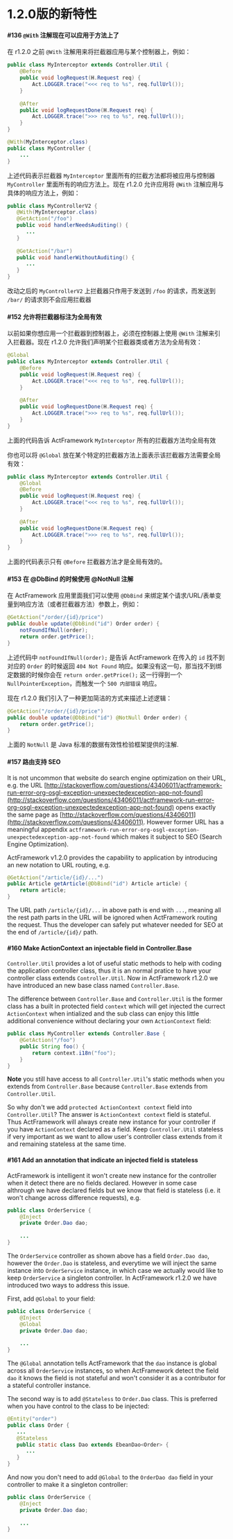 # 1.2.0版的新特性

<a id="i136"></a>
#### #136 `@With` 注解现在可以应用于方法上了

在 r1.2.0 之前 `@With` 注解用来将拦截器应用与某个控制器上，例如：

```java
public class MyInterceptor extends Controller.Util {
    @Before
    public void logRequest(H.Request req) {
        Act.LOGGER.trace("<<< req to %s", req.fullUrl());
    }
    
    @After
    public void logRequestDone(H.Request req) {
        Act.LOGGER.trace(">>> req to %s", req.fullUrl());
    }
}
```

```java
@With(MyInterceptor.class)
public class MyController {
    ...
}
```

上述代码表示拦截器 `MyInterceptor` 里面所有的拦截方法都将被应用与控制器 `MyController` 里面所有的响应方法上。现在 r1.2.0 允许应用将 `@With` 注解应用与具体的响应方法上，例如：

```java
public class MyControllerV2 {
   @With(MyInterceptor.class)
   @GetAction("/foo")
   public void handlerNeedsAuditing() {
      ...
   }
   
   @GetAction("/bar")
   public void handlerWithoutAuditing() {
      ...
   }
}
```

改动之后的 `MyControllerV2` 上拦截器只作用于发送到 `/foo` 的请求，而发送到 `/bar/` 的请求则不会应用拦截器

<a id="i152"></a>
#### #152 允许将拦截器标注为全局有效

以前如果你想应用一个拦截器到控制器上，必须在控制器上使用 `@With` 注解来引入拦截器。现在 r1.2.0 允许我们声明某个拦截器类或者方法为全局有效：

```java
@Global 
public class MyInterceptor extends Controller.Util {
    @Before
    public void logRequest(H.Request req) {
        Act.LOGGER.trace("<<< req to %s", req.fullUrl());
    }
    
    @After
    public void logRequestDone(H.Request req) {
        Act.LOGGER.trace(">>> req to %s", req.fullUrl());
    }
}
```

上面的代码告诉 ActFramework `MyInterceptor` 所有的拦截器方法均全局有效

你也可以将 `@Global` 放在某个特定的拦截器方法上面表示该拦截器方法需要全局有效：

```java
public class MyInterceptor extends Controller.Util {
    @Global
    @Before
    public void logRequest(H.Request req) {
        Act.LOGGER.trace("<<< req to %s", req.fullUrl());
    }
    
    @After
    public void logRequestDone(H.Request req) {
        Act.LOGGER.trace(">>> req to %s", req.fullUrl());
    }
}
```

上面的代码表示只有 `@Before` 拦截器方法才是全局有效的。

<a id='i153'></a>
#### #153 在 @DbBind 的时候使用 @NotNull 注解

在 ActFramework 应用里面我们可以使用 `@DbBind` 来绑定某个请求/URL/表单变量到响应方法（或者拦截器方法）参数上，例如：

```java
@GetAction("/order/{id}/price")
public double update(@DbBind("id") Order order) {
    notFoundIfNull(order);
    return order.getPrice();
}
```

上述代码中 `notFoundIfNull(order);` 是告诉 ActFramework 在传入的 `id` 找不到对应的 `Order` 的时候返回 `404 Not Found` 响应。如果没有这一句，那当找不到绑定数据的时候你会在 `return order.getPrice();` 这一行得到一个 `NullPointerException`，而触发一个 `500 内部错误` 响应。 

现在 r1.2.0 我们引入了一种更加简洁的方式来描述上述逻辑：

```java
@GetAction("/order/{id}/price")
public double update(@DbBind("id") @NotNull Order order) {
    return order.getPrice();
}
```

上面的 `NotNull` 是 Java 标准的数据有效性检验框架提供的注解.

<a id='i157'></a>
#### #157 路由支持 SEO

It is not uncommon that website do search engine optimization on their URL, e.g. the URL [http://stackoverflow.com/questions/43406011/actframework-run-error-org-osgl-exception-unexpectedexception-app-not-found](http://stackoverflow.com/questions/43406011/actframework-run-error-org-osgl-exception-unexpectedexception-app-not-found) opens exactly the same page as [http://stackoverflow.com/questions/43406011](http://stackoverflow.com/questions/43406011). However former URL has a meaningful appendix `actframework-run-error-org-osgl-exception-unexpectedexception-app-not-found` which makes it subject to SEO (Search Engine Optimization).

ActFramework v1.2.0 provides the capability to application by introducing an new notation to URL routing, e.g.

```java
@GetAction("/article/{id}/...")
public Article getArticle(@DbBind("id") Article article) {
    return article;
}
```

The URL path `/article/{id}/...` in above path is end with `...`, meaning all the rest path parts in the URL will be ignored when ActFramework routing the request. Thus the developer can safely put whatever needed for SEO at the end of `/article/{id}/` path.

<a id="i160"></a>
#### #160 Make ActionContext an injectable field in Controller.Base

`Controller.Util` provides a lot of useful static methods to help with coding the application controller class, thus it is an normal pratice to have your controller class extends `Controller.Util`. Now in ActFramework r1.2.0 we have introduced an new base class named `Controller.Base`. 

The difference between `Controller.Base` and `Controller.Util` is the former class has a built in protected field `context` which will get injected the currect `ActionContext` when intialized and the sub class can enjoy this little additional convenience without declaring your own `ActionContext` field:

```java
public class MyController extends Controller.Base {
    @GetAction("/foo")
    public String foo() {
        return context.i18n("foo");
    }
}
```

**Note** you still have access to all `Controller.Util`'s static methods when you extends from `Controller.Base` because `Controller.Base` extends from `Controller.Util`.

So why don't we add `protected ActionContext context` field into `Controller.Util`? The answer is `ActionContext context` field is stateful. Thus ActFramework will always create new instance for your controller if you have `ActionContext` declared as a field. Keep `Controller.Util` stateless if very important as we want to allow user's controller class extends from it and remaining stateless at the same time.

<a id="i161"></a>
#### #161 Add an annotation that indicate an injected field is stateless

ActFramework is intelligent it won't create new instance for the controller when it detect there are no fields declared. However in some case althrough we have declared fields but we know that field is stateless (i.e. it won't change across difference requests), e.g.

```java
public class OrderService {
    @Inject
    private Order.Dao dao;
    
    ...
}
```

The `OrderService` controller as shown above has a field `Order.Dao dao`, however the `Order.Dao` is stateless, and everytime we will inject the same instance into `OrderService` instance, in which case we actually would like to keep `OrderService` a singleton controller. In ActFramework r1.2.0 we have introduced two ways to address this issue.

First, add `@Global` to your field:

```java
public class OrderService {
    @Inject
    @Global
    private Order.Dao dao;
    
    ...
}
```

The `@Global` annotation tells ActFramework that the `dao` instance is global across all `OrderService` instances, so when ActFramework detect the field `dao` it knows the field is not stateful and won't consider it as a contributor for a stateful controller instance.

The second way is to add `@Stateless` to `Order.Dao` class. This is preferred when you have control to the class to be injected:

```java
@Entity("order")
public class Order {
   ...
   @Stateless
   public static class Dao extends EbeanDao<Order> {
      ...
   }
}
```

And now you don't need to add `@Global` to the `OrderDao dao` field in your controller to make it a singleton controller:

```java
public class OrderService {
    @Inject
    private Order.Dao dao;
    
    ...
}
```

